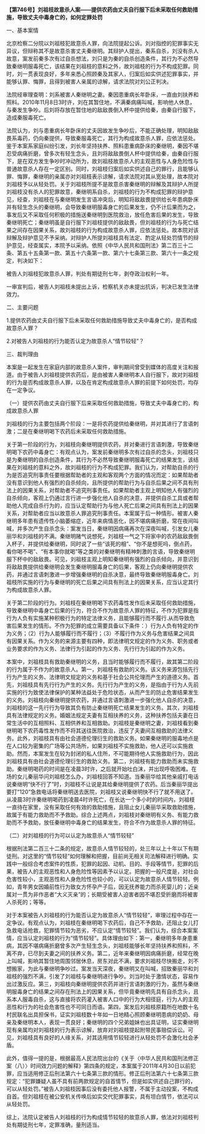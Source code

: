 **【第746号】刘祖枝故意杀人案——提供农药由丈夫自行服下后未采取任何救助措施，导致丈夫中毒身亡的，如何定罪处罚**

一、基本案情

北京检察二分院以刘祖枝犯故意杀人罪，向法院提起公诉。刘对指控的犯罪事实无异议，但辩称其不是故意杀害丈夫秦继明。其辩护人提出，秦系自杀，刘没有杀人故意，案发前秦多次有过自杀想法，刘只是为秦的自杀创造条件，其行为不必然导致秦继明服毒死亡，该结果在刘祖枝的意料之外，故刘祖枝的行为不构成犯罪。同时，刘一贯表现良好，多年来悉心照顾秦及其家人，归案后如实供述犯罪事实，并能够认罪、悔罪，且得到被害人亲属的谅解，请求法院对刘公正判决。

法院经审理查明：刘系被害人秦继明之妻。秦因患重病长年卧床，一直由刘扶养和照料。2010年11月8日3时许，刘在其暂住地，不满秦病痛叫喊，影响他人休息，与秦发生争吵。后刘将存放在暂住地的敌敌畏倒入杯中提供给秦，由秦自行服下，造成秦服毒死亡。

法院认为，刘与患重病长年卧床的丈夫因故发生争吵后，不能正确处理，明知敌敌畏系毒药，仍向秦提供，导致秦服毒死亡，其行为构成故意杀人罪，应依法惩处。鉴于本案系家庭纠纷引发，刘长年坚持扶养、照料患重病卧床的秦继明，秦因不堪忍受病痛折磨，曾多次有轻生念头，且刘将敌敌畏倒人杯中提供给秦，由秦自行服下，是在双方发生争吵时冲动所为，故刘祖枝故意杀人的主观恶性与人身危险性与普通故意杀人存在一定区别。同时，刘祖枝归案后如实供述自己的罪行，且能够认罪、悔罪，秦继明的亲属亦对刘祖枝表示谅解，请求法院对其从宽处理，故本院对刘祖枝予以从轻处罚。关于刘祖枝所提不是故意杀害秦继明的辩解及其辩护人所提刘祖枝没有杀人的犯罪故意，秦继明系自杀，刘祖枝的行为不构成犯罪的辩护意见，经查，刘祖枝在与秦继明发生言语冲突后，明知将敌敌畏提供给长年患病卧床并有轻生念头的秦继明，会导致秦继明服毒身亡的后果发生，仍不计后果而为之，事发后又不采取任何积极的措施送秦继明到医院救治，放任危害后果的发生，导致秦继明死亡；秦继明虽是自行服下刘祖枝提供的敌敌畏，但刘祖枝的行为与死亡结果之间存在因果关系，故刘祖枝的行为构成故意杀人罪，应依法惩处。故本院对该辩解及辩护意见不予采纳。对辩护人所提刘祖枝具有法定、酌定从轻处罚情节的辩护意见，经查属实，本院予以采纳。依照《中华人民共和国刑法》第二百三十二条、第五十五条第一款、第五十六条第一款、第六十七条第三款、第六十一条之规定，判决如下：

被告人刘祖枝犯故意杀人罪，判处有期徒刑七年，剥夺政治权利一年。

一审宣判后，被告人刘祖枝未提出上诉，检察机关亦未提出抗诉，判决已发生法律效力。

二、主要问题

1.提供农药由丈夫自行服下后未采取任何救助措施导致丈夫中毒身亡的，是否构成故意杀人罪？

2.对被告人刘祖枝的行为能否认定为故意杀人“情节较轻”？

三、裁判理由

本案是一起发生在家庭内部的故意杀人案件，审判期间曾受到媒体的高度关注和报道。由于被告人刘祖枝提供农药后，是由被害人秦继明本人自行服下，故对刘祖枝的行为是否构成故意杀人罪，以及在肯定构成故意杀人罪的前提下如何处罚，均存在一定争议。

（一）提供农药由丈夫自行服下后来采取任何救助措施，导致丈夫中毒身亡的，构成故意杀人罪

刘祖枝的行为主要包括两个阶段：一是将农药提供给秦继明，并对其进行了言语刺激；二是在秦继明喝下农药后未采取任何救助措施。

关于第一阶段的行为，刘祖枝向秦继明提供农药，并对秦进行言语刺激，导致秦继明喝下农药中毒身亡：有观点认为，案发前秦继明多次有过自杀的念头，刘祖枝只是为秦继明的自杀创造条件，其行为不必然导致秦继明服毒死亡的结果发生，该结果在刘祖枝的意料之外，故刘祖枝的行为不构成犯罪。我们认为，对帮助自杀的行为是否追究刑事责任要根据帮助者的主观和客观两个方面的情况而定：如果帮助者没有意识到他人有强烈的自杀倾向，且所提供的帮助行为与自杀后果之间不具有刑法上的因果关系，对帮助者不追究刑事责任。如果帮助者主观上明知他人有强烈的自杀倾向，客观上仍通过言行进一步强化他人自杀的决意，并提供自杀工具或者帮助他人完成自杀行为的，应当认定帮助行为与他人死亡后果之间具有刑法上的因果关系，对帮助者应当以故意杀人罪追究刑事责任。本案属于后一种情形。被害人秦继明多年患有遗传性小脑萎缩症，近年来病情恶化，因不堪病痛折磨，常在夜间叫喊，并多次产生自杀念头：案发当日，秦继明因病痛再次在深夜叫喊，引发女儿秦丽华和刘祖枝的不满。秦继明赌气说想死，刘祖枝一气之下将家中的农药敌敌畏倒入杯子，并提供给秦继明，同时说了一些“该死的相”、“你不是想死吗，倒点药，看你喝不喝”、“有本事你就喝”等之类的对秦继明有精神刺激的言语，导致秦继明服下杯中的敌敌畏。可见，刘祖枝主观上明知秦继明有强烈的自杀倾向，并意识到将敌敌畏提供给秦继明会发生秦继明服毒身亡的后果，客观上仍向秦继明提供农药，并通过言语刺激进一步增强秦继明的自杀决意，最终导致秦继明服毒身亡。刘祖枝所实施的行为与秦继明的死亡后果之间具有刑法上的因果关系，应当认定其行为构成故意杀人罪。

关于第二阶段的行为。刘祖枝在秦继明喝下农药毒性发作后未采取任何救助措施，导致秦继明中毒身亡后果的行为，符合不作为故意杀人罪的特征，不作为犯罪是指行为人负有实施某种积极行为的特定法律义务，且能够履行而不履行.从而导致危害后果发生的情形。不作为犯罪的成立需要具备以下条件：）行为人负有特定的作为义务；（2）行为人能够履行而不履行；（3）不履行作为义务与危害结果之间具有因果关系。作为义务的来源主要有四种，即法律明文规定的作为义务、职务或者业务要求的作为义务、法律行为引起的作为义务、先行行为引起的作为义务。

本案中，刘祖枝具有救助秦继明的义务，且当时能够履行而不履行，故其第二阶段的行为属于不作为的故意杀人。第一，刘祖枝有救助的义务。该义务来源包括先行行为产生的义务、法律明文规定的义务和基于社会公共伦理而产生的道德义务。首先，刘祖枝具有先行行为产生的义务。先行行为产生的义务，是指由于行为人先前实施的行为致使法律保护的某种法益处于危险状态，从而产生的防止危害结果发生的义务。刘祖枝向秦继明提供农药，并通过言语刺激进一步强化他人自杀的决意，刘祖枝的这一先行行为导致其负有防止秦继明死亡结果发生的义务。其次，刘祖枝具有法律规定的义务。婚姻法规定夫妻有互相扶养的义务，这种扶养包括夫妻在日常生活中的互相照料、互相供养和互相救助。刘祖枝是秦继明之妻，刘祖枝看到秦继明喝下农药毒性发作而不将其送往医院救治，违反了夫妻间互相救助的法律义务。此外，刘祖枝具有由社会道德伦理衍生的救助义务。如果秦继明的服毒地点是在人口较为密集的广场等公共场所，如果刘祖枝不实施救助，他人还可以实施救助。然而，本案发生在较为封闭的私人住所，不可能期待他人实施救助行为，因此刘祖枝具有由社会道德伦理衍生的救助义务。第二，刘祖枝有能力救助而未实施救助。秦继明喝药的时间是在凌晨3时许，之后就开始吐白沫，并出现呼吸困难。在场的女儿秦丽华问刘祖枝怎么办，刘祖枝回答不知道。当秦丽华给其他亲戚打电话说秦继明“快不行了”时，刘祖枝不让说是其给秦继明提供了农药。后当秦丽华提出要打“120”急救电话将秦继明送去医院，刘祖枝又说秦继明快不行了就不用送了。从凌晨3时许秦继明喝药到凌晨4时许死亡，在长达一个多小时的时间内，刘祖枝一直待在家里，没有采取任何有效的救助措施，且阻止女儿秦丽华采取救助措施，故属于有能力救助而不予救助。综合上述两点，刘祖枝对秦继明有义务、有能力救助而不予救助，放任秦继明中毒身亡的结果发生，符合不作为故意杀人罪的特征。

（二）对刘祖枝的行为可以认定为故意杀人“情节较轻”

根据刑法第二百三十二条的规定，故意杀人情节较轻的，处三年以上十年以下有期徒刑。对这里的“情节较轻”如何理解和把握，目前尚无相关司法解释进行明确。实践中一般综合考虑案件的性质，犯罪的起因、动机、目的、手段等情节，犯罪的后果，被告人的主观恶性和人身危险性等因素予以认定。把握的一般尺度是，对社会危害性较小，主观恶性和人身危险性也较小的，可以认定为故意杀人情节较轻。例如，青年男女因婚前性行为致女方怀孕产子后，因无抚养能力而杀死婴儿的；近亲属对一贯为非作恶者“大义灭亲”的；长期受被害人迫害者因不堪忍受折磨而将被害人杀死的；等等。

对于本案被告人刘祖枝的行为能否认定为故意杀人“情节较轻”，审理过程中存在一定争议。有观点认为，刘祖枝在秦继明喝下农药后，自己不予救助，还阻止女儿打急救电话抢救，犯罪情节较为恶劣，不应认定“情节较轻”。我们认为，综合本案案情，应当认定刘祖枝的行为“情节较轻”。具体理由如下：第一，秦继明多年身患重病，其因不堪病痛折磨曾多次产生轻生念头，刘祖枝能够长年坚持扶养和照料，不离不弃，已尽到夫妻之间的扶养义务。第二，近年来秦继明因病痛折磨，经常在晚上叫喊，影响其暂住地周围邻居休息，房东对此不满，要求刘祖枝尽快搬走，刘不想搬家，为此与秦继明争吵过。案发当天深夜，秦继明又在叫喊，招致秦丽华和刘祖枝的强烈不满，引发了刘祖枝与秦继明进行争吵。刘当时处于激情状态，容易作出过激反应。第三，刘祖枝向秦继明提供农药并进行言语刺激的行为，虽然与秦继明服毒身亡的结果之间存在刑法上的因果关系，但毕竟秦继明先具有自杀念头，且系本人服毒自杀，这与直接将农药灌入被害人口中的行为大相径庭，行为人的主观恶性和行为的社会危害性也不可同日而语。第四，案发后刘祖枝原籍所在地数十名村民联名出具担保书，证实刘祖枝数十年如一日地精心照顾秦继明患病的奶奶、母亲及秦继明本人，表现一贯良好；秦继明的四个兄弟姐妹也出具证明，证实秦继明现有亲属均对刘祖枝的行为表示谅解，放弃对刘祖枝提起附带民事赔偿诉讼。可见，刘祖枝具有良好的人缘关系，对其适用情节较轻进行从轻处罚不会激化社会矛盾。

此外，值得一提的是，根据最高人民法院出台的《关于〈中华人民共和国刑法修正案（八）〉时间效力问题的解释》第四条的规定，本案属于2011年4月30日以前犯罪，应当适用修正后刑法第六十七条第三款的情形。修正后刑法第六十七条第三款规定：“犯罪嫌疑人虽不具有前两款规定的自首情节，但是如实供述自己罪行的，可以从轻处罚。”被告人刘祖枝因事后没有委托他人报警，不属于主动投案，不构成自首。但刘祖枝在被公安机关传唤后如实交代犯罪事实，具有坦白情节，依法可以从轻处罚。

综上，法院认定被告人刘祖枝的行为构成情节较轻的故意杀人罪，依法对刘祖枝判处有期徒刑七年，定罪准确，量刑适当。